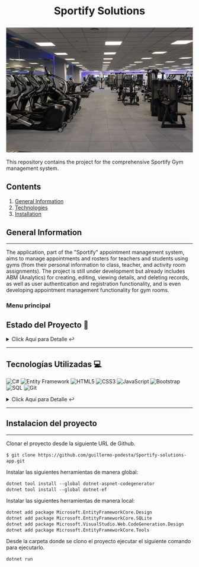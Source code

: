 <h1 align="center">
  <p align="center">Sportify Solutions</p>
</h1>

![Image text](https://github.com/jorgedan88/Testing-Repo/blob/main/diseno_gym_2-1.jpg)


This repository contains the project for the comprehensive Sportify Gym management system.

## Contents
1. [General Information](#general-info)
2. [Technologies](#technologies)
3. [Installation](#installation)


<a name="general-info"></a>
## General Information 
***
The application, part of the "Sportify" appointment management system, aims to manage appointments and rosters for teachers and students using gyms (from their personal information to class, teacher, and activity room assignments). The project is still under development but already includes ABM (Analytics) for creating, editing, viewing details, and deleting records, as well as user authentication and registration functionality, and is even developing appointment management functionality for gym rooms. 
### Menu principal

## Estado del Proyecto 🚧 
<details>
    <summary>Click Aquí para Detalle ↩️</summary>
    <br>
   <p align="justify">El proyecto se encuentra actualmente en desarrollo. Aunque ya se encuentran listas las funcionalidades principales</p>
   </details>
   <hr>

<a name="technologies"></a> 
   ## Tecnologías Utilizadas  💻 

![C#](https://img.shields.io/badge/C%23-239120?style=for-the-badge&logo=c-sharp&logoColor=white)
![Entity Framework](https://img.shields.io/badge/Entity%20Framework-512BD4?style=for-the-badge&logo=dotnet&logoColor=white)
![HTML5](https://img.shields.io/badge/HTML5-E34F26?style=for-the-badge&logo=html5&logoColor=white)
![CSS3](https://img.shields.io/badge/CSS3-1572B6?style=for-the-badge&logo=css3&logoColor=white)
![JavaScript](https://img.shields.io/badge/JavaScript-F7DF1E?style=for-the-badge&logo=javascript&logoColor=black)
![Bootstrap](https://img.shields.io/badge/Bootstrap-7952B3?style=for-the-badge&logo=bootstrap&logoColor=white)
![SQL](https://img.shields.io/badge/SQL-CC2927?style=for-the-badge&logo=microsoft-sql-server&logoColor=white)
![Git](https://img.shields.io/badge/Git-F05032?style=for-the-badge&logo=git&logoColor=white)
   
<details>
    <summary>Click Aquí para Detalle ↩️</summary>
    <br>
   <p>Tecnologías Utilizadas:</p>
<ul>
  <li>C#: <a href="https://docs.microsoft.com/en-us/dotnet/csharp/">Enlace a la documentación oficial</a></li>
  <li>Entity Framework: <a href="https://learn.microsoft.com/es-es/ef/">Enlace a la documentación oficial</a></li>
  <li>HTML5: <a href="https://html5.org/">Enlace a la documentación oficial</a></li>
  <li>Bootstrap: <a href="https://getbootstrap.com/docs/">Enlace a la documentación oficial</a></li>
  <li>CSS3: <a href="https://www.w3.org/Style/CSS/Overview.en.html">Enlace a la documentación oficial</a></li>
  <li>SQL: <a href="https://www.oracle.com/database/technologies/appdev/sql.html">Enlace a la documentación oficial</a></li>
</ul>

   </details>
   <hr>

 <a name="installation"></a>  
## Instalacion del proyecto
***
Clonar el proyecto desde la siguiente URL de Github. 
```
$ git clone https://github.com/guillermo-podesta/Sportify-solutions-app.git

```

Instalar las siguientes herramientas de manera global:
```
dotnet tool install --global dotnet-aspnet-codegenerator
dotnet tool install --global dotnet-ef

```
Instalar las siguientes herramientas de manera local:
```
dotnet add package Microsoft.EntityFrameworkCore.Design
dotnet add package Microsoft.EntityFrameworkCore.SQLite
dotnet add package Microsoft.VisualStudio.Web.CodeGeneration.Design
dotnet add package Microsoft.EntityFrameworkCore.Tools

```
Desde la carpeta donde se clono el proyecto ejecutar el siguiente comando para ejecutarlo. 
```
dotnet run

```
